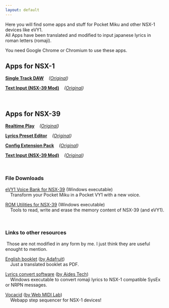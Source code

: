 ```yaml
---
layout: default
---
```


Here you will find some apps and stuff for Pocket Miku and other NSX-1 devices like eVY1.<br>
All Apps have been translated and modified to input japanese lyrics in roman letters (romaji).<br>

You need Google Chrome or Chromium to use these apps.

## Apps for NSX-1

**[Single Track DAW](./NSX-1/single-track-daw.html)**&nbsp;&nbsp;&nbsp;
_([Original](https://yamaha-webmusic.github.io/nsx1-apps/single-track-daw/))_

**[Text Input (NSX-39 Mod)](./NSX-1/text-input.html)**&nbsp;&nbsp;&nbsp;
_([Original](https://webmidilab.appspot.com/input/))_

&nbsp;

## Apps for NSX-39

**[Realtime Play](./NSX-39/realtime.html)**&nbsp;&nbsp;&nbsp;
_([Original](https://webgk.gakken.jp/otonanokagaku/nsx39/appli/02/))_

**[Lyrics Preset Editor](./NSX-39/preset.html)**&nbsp;&nbsp;&nbsp;
_([Original](https://webgk.gakken.jp/otonanokagaku/nsx39/appli/01/))_

**[Config Extension Pack](./NSX-39/config.html)**&nbsp;&nbsp;&nbsp;
_([Original](https://webgk.gakken.jp/otonanokagaku/nsx39/appli/00/))_

**[Text Input (NSX-39 Mod)](./NSX-1/text-input.html)**&nbsp;&nbsp;&nbsp;
_([Original](https://webmidilab.appspot.com/input/))_

&nbsp;

### File Downloads

[eVY1 Voice Bank for NSX-39](http://www.mediafire.com/file/rr0r0nn420e6lqj/NSX-39_Voice.zip) (Windows executable)<br>
&nbsp;&nbsp;&nbsp;&nbsp;Transform your Pocket Miku in a Pocket VY1 with a new voice.

[ROM Utilities for NSX-39](http://www.mediafire.com/file/9b259bll2xl13lx/NSX-39_Rom_Utils.zip) (Windows executable)<br>
&nbsp;&nbsp;&nbsp;&nbsp;Tools to read, write and erase the memory content of NSX-39 (and eVY1).

&nbsp;

### Links to other resources
&nbsp;Those are not modified in any form by me. I just think they are useful enought to mention.

[English booklet](http://www.adafruit.com/pdfs/pocket_miku.pdf)
([by Adafruit](https://www.adafruit.com/product/2332))<br>
&nbsp;&nbsp;&nbsp;&nbsp;Just a translated booklet as PDF.

[Lyrics convert software](https://evy1.aides-tech.com/en/download.htm)
([by Aides Tech](https://evy1.aides-tech.com/en/))<br>
&nbsp;&nbsp;&nbsp;&nbsp;Windows executable to convert romaji lyrics to NSX-1 compatible SysEx or NRPN messages.


[Vocacid](https://vocacid.appspot.com/)
([by Web MIDI Lab](https://webmidilab.appspot.com/))<br>
&nbsp;&nbsp;&nbsp;&nbsp;Webapp step sequencer for NSX-1 devices!

&nbsp;

